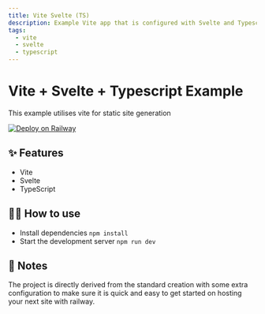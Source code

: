 ```yaml
---
title: Vite Svelte (TS)
description: Example Vite app that is configured with Svelte and Typescipt
tags:
  - vite
  - svelte
  - typescript
---
```


# Vite + Svelte + Typescript Example
This example utilises vite for static site generation

[![Deploy on Railway](https://railway.app/button.svg)](https://railway.app?referralCode=Yh2rJK)

## ✨ Features

- Vite
- Svelte
- TypeScript

## 💁‍♀️ How to use

- Install dependencies `npm install`
- Start the development server `npm run dev`

## 📝 Notes

The project is directly derived from the standard creation with some extra configuration to make sure it is quick and easy to get started on hosting your next site with railway. 

